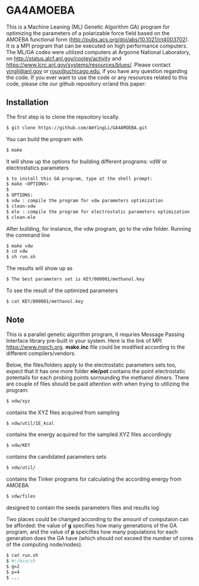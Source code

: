 # GA4AMOEBA
This is a Machine Leaning (ML) Genetic Algorithm GA) program for optimizing the parameters of a polarizable force field based on the  AMOEBA functional form (http://pubs.acs.org/doi/abs/10.1021/ct4003702).  It is a MPI program that can be executed on high performance computers. The ML/GA codes were utilized computers at Argonne National Laboratory, on http://status.alcf.anl.gov/cooley/activity and https://www.lcrc.anl.gov/systems/resources/blues/. Please contact yingli@anl.gov or roux@uchicago.edu, if you have any question regarding the code.
If you ever want to use the code or any resources related to this code, please cite our github repository or/and this paper: 

<a id="installation"></a>
## Installation
The first step is to clone the repsoitory locally.

```bash
$ git clone https://github.com/AmYingLi/GA4AMOEBA.git
```
 
You can build the program with

```bash
$ make
```

It will show up the options for building different programs: vdW or electrostatics parameters

```bash
$ to install this GA program, type at the shell prompt:
$ make <OPTIONS>
$ 
$ OPTIONS:
$ vdw : compile the program for vdw parameters optimization
$ clean-vdw
$ ele : compile the program for electrostatic parameters optimization
$ clean-ele
```

After building, for instance, the vdw program, go to the vdw folder. Running the command line

```bash
$ make vdw
$ cd vdw
$ sh run.sh
```
The results will show up as 

```bash
$ The best parameters set is KEY/000001/methanol.key
```
To see the result of the optimized parameters

```bash 
$ cat KEY/000001/methanol.key
```

<a id="note"></a>
## Note
This is a parallel genetic algorithm program, it requries Message Passing Interface library pre-built in your system. Here is the link of MPI https://www.mpich.org. **make.inc** file could be modified according to the different compilers/vendors. 

Below, the files/folders apply to the electrostatic parameters sets too, expect that it has one more folder **ele/pot** contains the point electrostatic potentails for each probing points sorrounding the methanol dimers.
There are couple of files should be paid attention with when trying to utilizing the program: 
```bash
$ vdw/xyz 
```
contains the XYZ files acquired from sampling
```bash
$ vdw/util/IE_kcal
```
contains the energy acquired for the sampled XYZ files accordingly
```bash
$ vdw/KEY
```
contains the candidated parameters sets
```bash
$ vdw/util/
```
contains the Tinker programs for calculating the according energy from AMOEBA
```bash
$ vdw/files 
``` 
designed to contain the seeds parameters files and results log

Two places could be changed according to the amount of computaion can be afforded: the value of **g** specifies how many generations of the GA program, and the value of **p** speicifies how many populations for each generation does the GA have (which should not exceed the number of cores of the computing node/nodes).
```bash
$ cat run.sh
$ #!/bin/sh
$ g=2
$ p=4
$ ...
```
